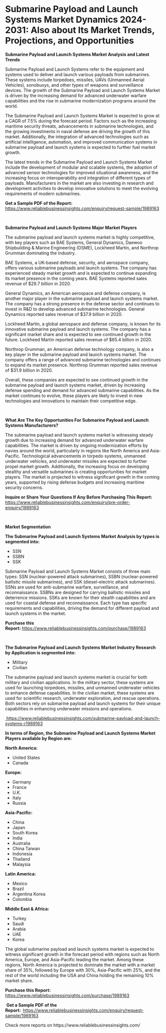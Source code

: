 <p><h1>Submarine Payload and Launch Systems Market Dynamics 2024-2031: Also about Its Market Trends, Projections, and Opportunities</h1></p><p><strong>Submarine Payload and Launch Systems Market Analysis and Latest Trends</strong></p>
<p><p>Submarine Payload and Launch Systems refer to the equipment and systems used to deliver and launch various payloads from submarines. These systems include torpedoes, missiles, UAVs (Unmanned Aerial Vehicles), sonobuoys, and other types of weapons and surveillance devices. The growth of the Submarine Payload and Launch Systems Market is driven by the increasing demand for advanced underwater warfare capabilities and the rise in submarine modernization programs around the world.</p><p>The Submarine Payload and Launch Systems Market is expected to grow at a CAGR of 7.5% during the forecast period. Factors such as the increasing maritime security threats, advancements in submarine technologies, and the growing investments in naval defense are driving the growth of this market. Additionally, the integration of advanced technologies such as artificial intelligence, automation, and improved communication systems in submarine payload and launch systems is expected to further fuel market growth.</p><p>The latest trends in the Submarine Payload and Launch Systems Market include the development of modular and scalable systems, the adoption of advanced sensor technologies for improved situational awareness, and the increasing focus on interoperability and integration of different types of payloads. Manufacturers in the market are also investing in research and development activities to develop innovative solutions to meet the evolving requirements of modern submarines.</p></p>
<p><strong>Get a Sample PDF of the Report:&nbsp;</strong> <a href="https://www.reliablebusinessinsights.com/enquiry/request-sample/1989163">https://www.reliablebusinessinsights.com/enquiry/request-sample/1989163</a></p>
<p>&nbsp;</p>
<p><strong>Submarine Payload and Launch Systems Major Market Players</strong></p>
<p><p>The submarine payload and launch systems market is highly competitive, with key players such as BAE Systems, General Dynamics, Daewoo Shipbuilding & Marine Engineering (DSME), Lockheed Martin, and Northrop Grumman dominating the industry. </p><p>BAE Systems, a UK-based defense, security, and aerospace company, offers various submarine payloads and launch systems. The company has experienced steady market growth and is expected to continue expanding its market presence in the coming years. BAE Systems reported sales revenue of $29.7 billion in 2020.</p><p>General Dynamics, an American aerospace and defense company, is another major player in the submarine payload and launch systems market. The company has a strong presence in the defense sector and continues to invest in R&D to develop advanced submarine technologies. General Dynamics reported sales revenue of $37.9 billion in 2020.</p><p>Lockheed Martin, a global aerospace and defense company, is known for its innovative submarine payload and launch systems. The company has a significant market share and is expected to see continued growth in the future. Lockheed Martin reported sales revenue of $65.4 billion in 2020.</p><p>Northrop Grumman, an American defense technology company, is also a key player in the submarine payload and launch systems market. The company offers a range of advanced submarine technologies and continues to expand its market presence. Northrop Grumman reported sales revenue of $31.9 billion in 2020.</p><p>Overall, these companies are expected to see continued growth in the submarine payload and launch systems market, driven by increasing defense spending and demand for advanced submarine capabilities. As the market continues to evolve, these players are likely to invest in new technologies and innovations to maintain their competitive edge.</p></p>
<p>&nbsp;</p>
<p><strong>What Are The Key Opportunities For Submarine Payload and Launch Systems Manufacturers?</strong></p>
<p><p>The submarine payload and launch systems market is witnessing steady growth due to increasing demand for advanced underwater warfare capabilities. The market is driven by ongoing modernization efforts by navies around the world, particularly in regions like North America and Asia-Pacific. Technological advancements in torpedo systems, unmanned underwater vehicles, and underwater missiles are expected to further propel market growth. Additionally, the increasing focus on developing stealthy and versatile submarines is creating opportunities for market players. The market is projected to witness significant growth in the coming years, supported by rising defense budgets and increasing maritime security concerns.</p></p>
<p><strong>Inquire or Share Your Questions If Any Before Purchasing This Report:</strong> <a href="https://www.reliablebusinessinsights.com/enquiry/pre-order-enquiry/1989163">https://www.reliablebusinessinsights.com/enquiry/pre-order-enquiry/1989163</a></p>
<p>&nbsp;</p>
<p><strong>Market Segmentation</strong></p>
<p><strong>The Submarine Payload and Launch Systems Market Analysis by types is segmented into:</strong></p>
<p><ul><li>SSN</li><li>SSBN</li><li>SSK</li></ul></p>
<p><p>Submarine Payload and Launch Systems Market consists of three main types: SSN (nuclear-powered attack submarines), SSBN (nuclear-powered ballistic missile submarines), and SSK (diesel-electric attack submarines). SSNs are used for anti-submarine warfare, surveillance, and reconnaissance. SSBNs are designed for carrying ballistic missiles and deterrence missions. SSKs are known for their stealth capabilities and are used for coastal defense and reconnaissance. Each type has specific requirements and capabilities, driving the demand for different payload and launch systems in the market.</p></p>
<p><strong>Purchase this Report:&nbsp;</strong><a href="https://www.reliablebusinessinsights.com/purchase/1989163">https://www.reliablebusinessinsights.com/purchase/1989163</a></p>
<p>&nbsp;</p>
<p><strong>The Submarine Payload and Launch Systems Market Industry Research by Application is segmented into:</strong></p>
<p><ul><li>Military</li><li>Civilian</li></ul></p>
<p><p>The submarine payload and launch systems market is crucial for both military and civilian applications. In the military sector, these systems are used for launching torpedoes, missiles, and unmanned underwater vehicles to enhance defense capabilities. In the civilian market, these systems are used for scientific research, underwater exploration, and rescue operations. Both sectors rely on submarine payload and launch systems for their unique capabilities in enhancing underwater missions and operations.</p></p>
<p><a href="https://www.reliablebusinessinsights.com/submarine-payload-and-launch-systems-r1989163">&nbsp;https://www.reliablebusinessinsights.com/submarine-payload-and-launch-systems-r1989163</a></p>
<p><strong>In terms of Region, the Submarine Payload and Launch Systems Market Players available by Region are:</strong></p>
<p>
    <p> <strong> North America: </strong>
        <ul>
            <li>United States</li>
            <li>Canada</li>
        </ul>
        </p> 
    <p> <strong> Europe: </strong>
        <ul>
            <li>Germany</li>
            <li>France</li>
            <li>U.K.</li>
            <li>Italy</li>
            <li>Russia</li>
        </ul>
        </p> 
    <p> <strong> Asia-Pacific: </strong>
        <ul>
            <li>China</li>
            <li>Japan</li>
            <li>South Korea</li>
            <li>India</li>
            <li>Australia</li>
            <li>China Taiwan</li>
            <li>Indonesia</li>
            <li>Thailand</li>
            <li>Malaysia</li>
        </ul>
        </p> 
    <p> <strong> Latin America: </strong>
        <ul>
            <li>Mexico</li>
            <li>Brazil</li>
            <li>Argentina Korea</li>
            <li>Colombia</li>
        </ul>
        </p> 
    <p> <strong> Middle East & Africa: </strong>
        <ul>
            <li>Turkey</li>
            <li>Saudi</li>
            <li>Arabia</li>
            <li>UAE</li>
            <li>Korea</li>
        </ul>
    </p>
    </p>
<p><p>The global submarine payload and launch systems market is expected to witness significant growth in the forecast period with regions such as North America, Europe, and Asia-Pacific leading the market. Among these regions, North America is projected to dominate the market with a market share of 35%, followed by Europe with 30%, Asia-Pacific with 25%, and the rest of the world including the USA and China holding the remaining 10% market share.</p></p>
<p><strong>Purchase this Report: </strong><a href="https://www.reliablebusinessinsights.com/purchase/1989163">https://www.reliablebusinessinsights.com/purchase/1989163</a></p>
<p>&nbsp;<strong>Get a Sample PDF of the Report:&nbsp;&nbsp;</strong><a href="https://www.reliablebusinessinsights.com/enquiry/request-sample/1989163">https://www.reliablebusinessinsights.com/enquiry/request-sample/1989163</a></p>
<p><strong></strong></p>
<p>Check more reports on https://www.reliablebusinessinsights.com/</p>